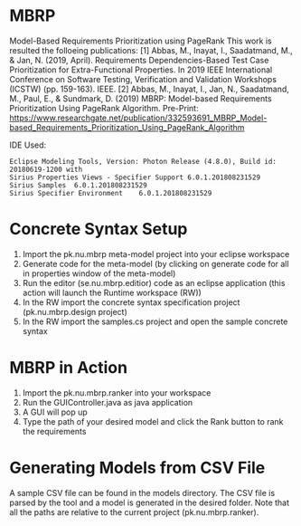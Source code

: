 # MBRP
Model-Based Requirements Prioritization using PageRank
This work is resulted the folloeing publications:
[1] Abbas, M., Inayat, I., Saadatmand, M., & Jan, N. (2019, April). Requirements Dependencies-Based Test Case Prioritization for Extra-Functional Properties. In 2019 IEEE International Conference on Software Testing, Verification and Validation Workshops (ICSTW) (pp. 159-163). IEEE.
[2] Abbas, M., Inayat, I., Jan, N., Saadatmand, M., Paul, E., & Sundmark, D. (2019) MBRP: Model-based Requirements Prioritization Using PageRank Algorithm. Pre-Print: https://www.researchgate.net/publication/332593691_MBRP_Model-based_Requirements_Prioritization_Using_PageRank_Algorithm

IDE Used:    
	
	Eclipse Modeling Tools, Version: Photon Release (4.8.0), Build id: 20180619-1200 with 
	Sirius Properties Views - Specifier Support	6.0.1.201808231529
    Sirius Samples	6.0.1.201808231529
    Sirius Specifier Environment	6.0.1.201808231529

# Concrete Syntax Setup
1) Import the pk.nu.mbrp meta-model project into your eclipse workspace
2) Generate code for the meta-model (by clicking on generate code for all in properties window of the meta-model)
3) Run the editor (se.nu.mbrp.editior) code as an eclipse application (this action will launch the Runtime workspace (RW))
4) In the RW import the concrete syntax specification project (pk.nu.mbrp.design project) 
5) In the RW import the samples.cs project and open the sample concrete syntax

# MBRP in Action
1) Import the pk.nu.mbrp.ranker into your workspace
2) Run the GUIController.java as java application
3) A GUI will pop up
4) Type the path of your desired model and click the Rank button to rank the requirements

# Generating Models from CSV File
A sample CSV file can be found in the models directory. The CSV file is parsed by the tool and a model is generated in the desired folder. Note that all the paths are relative to the current project (pk.nu.mbrp.ranker).
